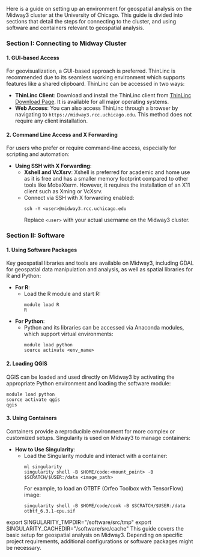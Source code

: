 Here is a guide on setting up an environment for geospatial analysis on the Midway3 cluster at the University of Chicago. This guide is divided into sections that detail the steps for connecting to the cluster, and using software and containers relevant to geospatial analysis.

### Section I: Connecting to Midway Cluster

#### 1. GUI-based Access
For geovisualization, a GUI-based approach is preferred. ThinLinc is recommended due to its seamless working environment which supports features like a shared clipboard. ThinLinc can be accessed in two ways:

- **ThinLinc Client**: Download and install the ThinLinc client from [ThinLinc Download Page](https://www.cendio.com/thinlinc/download). It is available for all major operating systems.
- **Web Access**: You can also access ThinLinc through a browser by navigating to `https://midway3.rcc.uchicago.edu`. This method does not require any client installation.

#### 2. Command Line Access and X Forwarding
For users who prefer or require command-line access, especially for scripting and automation:

- **Using SSH with X Forwarding**:
    - **Xshell and VcXsrv**: Xshell is preferred for academic and home use as it is free and has a smaller memory footprint compared to other tools like MobaXterm. However, it requires the installation of an X11 client such as Xming or VcXsrv.
    - Connect via SSH with X forwarding enabled:
      ```
      ssh -Y <user>@midway3.rcc.uchicago.edu
      ```
      Replace `<user>` with your actual username on the Midway3 cluster.

### Section II: Software

#### 1. Using Software Packages
Key geospatial libraries and tools are available on Midway3, including GDAL for geospatial data manipulation and analysis, as well as spatial libraries for R and Python:

- **For R**:
  - Load the R module and start R:
    ```
    module load R
    R
    ```
- **For Python**:
  - Python and its libraries can be accessed via Anaconda modules, which support virtual environments:
    ```
    module load python
    source activate <env_name>
    ```

#### 2. Loading QGIS
QGIS can be loaded and used directly on Midway3 by activating the appropriate Python environment and loading the software module:
```
module load python
source activate qgis
qgis
```

#### 3. Using Containers
Containers provide a reproducible environment for more complex or customized setups. Singularity is used on Midway3 to manage containers:

- **How to Use Singularity**:
  - Load the Singularity module and interact with a container:
    ```
    ml singularity
    singularity shell -B $HOME/code:<mount_point> -B $SCRATCH/$USER:/data <image_path>
    ```
    For example, to load an OTBTF (Orfeo Toolbox with TensorFlow) image:
    ```
    singularity shell -B $HOME/code/cook -B $SCRATCH/$USER:/data otbtf_6.3.1-cpu.sif
    ```

export SINGULARITY_TMPDIR="/software/src/tmp"
export SINGULARITY_CACHEDIR="/software/src/cache"
This guide covers the basic setup for geospatial analysis on Midway3. Depending on specific project requirements, additional configurations or software packages might be necessary.